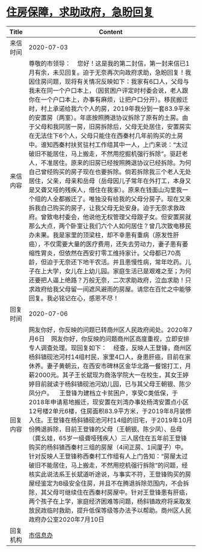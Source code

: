 # <a href="http://www.shangluo.gov.cn/zmhd/ldxxxx.jsp?urltype=leadermail.LeaderMailContentUrl&wbtreeid=1112&leadermailid=6125">住房保障，求助政府，急盼回复</a>
| Title |                                                                                                                                                                                                                                                                                                                                                                    Content                                                                                                                                                                                                                                                                                                                                                                     |
|:-----:|------------------------------------------------------------------------------------------------------------------------------------------------------------------------------------------------------------------------------------------------------------------------------------------------------------------------------------------------------------------------------------------------------------------------------------------------------------------------------------------------------------------------------------------------------------------------------------------------------------------------------------------------------------------------------------------------------------------------------------------------|
| 来信时间  | 2020-07-03                                                                                                                                                                                                                                                                                                                                                                                                                                                                                                                                                                                                                                                                                                                                     |
| 来信内容  | 尊敬的市领导：    您好！这是我的第二封信，第一封来信已1月有余，未见回复。迫于无奈再次向政府求助，急盼回复！我因住房问题，现将有关情况反映如下：我家有6口人，父母与我未在同一个户口本上，（因贫困户评定时村委会说，老人跟你在一个户口本上，办事有麻烦，让把户口分开）。移民搬迁时，村上承诺给我六个人的房，2019年我分到一套83.9平米的安置房（两室）。年底按照腾退协议拆除了原有的土房。由于父母和我同居一房，旧房拆除后，父母无处居住，安置房实在无法住下6个人，父母只能住在西秦村几年前购买的土房中。谁知西秦村扶贫驻村工作组其中一人，上门来说：“太过破旧不能居住，马上搬走，不然用挖掘机强行拆除”。驱赶老人，不准居住。原来的旧房已经按照腾退协议已经拆除。为何自己曾经购买的房子现在也要拆除。倘若拆除我三个老人无处居住，父亲，母亲和岳母（岳母因儿子常年在外打工，本身又是又聋又哑的残疾人，借住在我家）。原来在钱面山沟里我一个组的人全都搬迁了。唯独没有给我的父母分房子。现在又来拆我自己购买的房子，让我父母无处安身。迫于无奈求救政府。曾致电村委会，他说他无权管理父母跟子女。但安置房就那么大点，两个卧室让我们六个人如何居住？曾几次致电移民办未果。我是家里的顶梁柱，却不幸患有重病（原发性肝癌），不仅需要大量的医疗费用，还失去劳动力，妻子患有萎缩性胃炎，但依然在西安打零工维持家计。父母都已70高龄，但迫于无奈还下地干农活。并且患慢性病，常年吃药。儿子在上大学，女儿在上幼儿园。家庭生活已是艰难之至；为何还要把人逼上绝路？万般无奈，二次求助政府，泣血求助！只求政府给我父母留一间遮风避雨的房屋。请您在百忙之中能够回复。我必铭记在心，感恩不尽！ |
| 回复时间  | 2020-07-06                                                                                                                                                                                                                                                                                                                                                                                                                                                                                                                                                                                                                                                                                                                                     |
| 回复内容  | 网友你好，你反映的问题已转商州区人民政府阅处。2020年7月6日    网友你好，你反映的问题商州区高度重视，立即安排专人调查处理。现回复如下：    经查，反映人王登锋，商州区杨斜镇砚池河村14组村民，家里4口人，身患肝癌，目前在家休养。妻子黄朝云，在西安市碑林区金华北路一餐馆打工，月薪2000元。其子王长斌现为商洛学院大一在校生，其女王婷婷目前就读于杨斜镇砚池河幼儿园，已与其父母王朝银、陈少凤分户。    王登锋为建档立卡贫困户，享受C类低保，于2018年申请易地搬迁，现安置在刘湾办事处杨湾安置点小区12号楼2单元6楼，住房面积83.9平方米，于2019年8月装修入住。王登锋在杨斜镇砚池河村14组的旧宅，于2019年10月份腾退拆除，目前王登锋的父母（王朝银、陈少凤）、岳母（龚幺娃，65岁一级聋哑残疾人）三人居住在五年前王登锋购买的杨斜镇西秦村三组的房屋（4间正房、1间厦子）中。针对反映人王登锋称西秦村工作组有人上门告知：“房屋太过破旧不能居住，马上搬走，不然用挖机强行拆除”的问题，经核实此说法系王长斌道听途说，与事实不符，王登锋购买的房屋经鉴定为B级安全住房，并且不在腾退拆除范围内，不会拆除，其父母可继续住在西秦村房屋中。针对王登锋患有肝癌，两个孩子在上学，家庭经济困难等问题，杨斜镇政府将采取发放民政临时救助，提升低保等级等办法予以帮助。商州区人民政府办公室2020年7月10日                                                                                                                      |
| 回复机构  | <a href="../../category/agencies/市信息办.md">市信息办</a>                                                                                                                                                                                                                                                                                                                                                                                                                                                                                                                                                                                                                                                                                             |